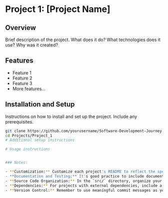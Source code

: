 # Project 1: [Project Name]

## Overview

Brief description of the project. What does it do? What technologies does it use? Why was it created?

## Features

- Feature 1
- Feature 2
- Feature 3
- More features...

## Installation and Setup

Instructions on how to install and set up the project. Include any prerequisites.

```bash
git clone https://github.com/yourusername/Software-Development-Journey.git
cd Projects/Project_1
# Additional setup instructions

# Usage instructions


### Notes:

- **Customization:** Customize each project's README to reflect the specifics of that project. This includes describing what the project does, how it works, and any special instructions for installation or usage.
- **Documentation and Testing:** It's good practice to include documentation and testing instructions. If your project has an extensive set of documentation or tests, consider creating separate markdown files within the respective directories and linking to them from the main README.
- **Source Code Organization:** In the `src/` directory, organize your source code in a way that makes sense for the project. This might include separating frontend and backend code for web projects, organizing by functionality, etc.
- **Dependencies:** For projects with external dependencies, include a `requirements.txt` (for Python projects) or a `package.json` (for Node.js projects) to list these dependencies. This makes it easier for others to set up the project.
- **Version Control:** Remember to use meaningful commit messages as you update and modify your projects. This helps in tracking changes and understanding the development history.
